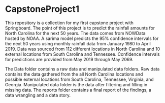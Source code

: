 # CapstoneProject1

This repository is a collection for my first capstone project with Springboard. The point of this project is to predict the rainfall amounts for North Carolina for the next 50 years. The data comes from NOWData hosted by NOAA. A sarima model predicts the 95% confidence intervals for the next 50 years using monthly rainfall data from January 1980 to April 2019. Data was sourced from 112 different locations in North Carolina and 10 external locations from South Carolina and Tennessee. Confidence intervals for predictions are provided from May 2019 through May 2069.

The Data folder contains a raw data and manipulated data folders. Raw data contains the data gathered from the all North Carolina locations and possible external locations from South Carolina, Tennessee, Virginia, and Georgia. Manipulated data folder is the data after filtering and filling in missing data. The reports folder contains a final report of the findings, a data wrangling and a data story. 
